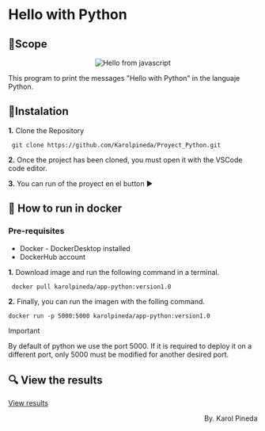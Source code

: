 # Hello with Python
## 🥇Scope
<p align="center">
    <img src="./public/img/content.png" alt="Hello from javascript">
</p>
This program to print the messages "Hello with Python" in the languaje Python.

## 📑Instalation
**1.** Clone the Repository
   ```
    git clone https://github.com/Karolpineda/Proyect_Python.git
   ```

**2.** Once the project has been cloned, you must open it with the VSCode code editor.

**3.** You can run of the proyect en el button ▶️

## 🐳 How to run in docker

### Pre-requisites
* Docker - DockerDesktop installed
* DockerHub account

**1.** Download image and run the following command in a terminal.
   ```
    docker pull karolpineda/app-python:version1.0
   ```
**2.**  Finally, you can run the imagen with the folling command.
   ```
docker run -p 5000:5000 karolpineda/app-python:version1.0

   ```

> [!IMPORTANT]
> By default of python we use the port 5000. If it is required to deploy it on a different port, only 5000 must be modified for another desired port.

## 🔍 View the results
[View results](#scope)

<p align="right">
By. Karol Pineda
</p>
